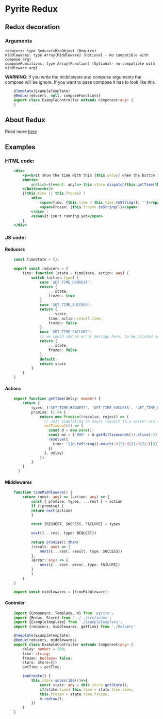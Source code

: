 # Pyrite Redux
## Redux decoration

### Arguments

    reducers: type ReducersMapObject (Require)
    middlewares: type Array[Middleware] (Optional - No compatible with compose arg)
    composeFuncitions: type Array[Function] (Optional- no compatible with middleware arg)

**WARNING**: If you write the middleware and compose arguments the compose will be ignore. If you want to pass compose it has to look like this.

```typescript
    @Template(ExampleTemplate)
    @Redux(reducers, null, composeFunctions)
    export class ExampleController extends Component<any> {
    }
```

## About Redux

Read more [here](https://redux.js.org/docs/introduction/)

## Examples

### HTML code:

```jsx
    <div>
        <p><b>It show the time with this {this.delay} when the button is clicked</b></p>
        <button 
            onclick={(event: any)=> this.store.dispatch(this.getTime(this.delay) as any)}> Click
        </button><br/>
        {(this.time || this.frozen) ? 
            <div> 
                <span>Time: {this.time ? this.time.toString(): ''}</span><br/>
                <span>Frozen: {this.frozen.toString()}</span>
            </div> :
            <span>It isn't running yet</span>
        }
    </div>
```

### JS code:

#### Reducers

```typescript
    const timeState = {};
    
    export const reducers = {
        time: function (state = timeState, action: any) {
            switch (action.type) {
                case 'GET_TIME_REQUEST':
                return {
                    ...state,
                    frozen: true
                }
                case 'GET_TIME_SUCCESS':
                return {
                    ...state,
                    time: action.result.time,
                    frozen: false
                }
                case 'GET_TIME_FAILURE':
                // we could add an error message here, to be printed somewhere in our application
                return {
                    ...state,
                    frozen: false
                }
                default:
                return state
            }
        }
    }
```

#### Actions

```typescript
    export function getTime(delay: number) {
        return {
            types: ['GET_TIME_REQUEST', 'GET_TIME_SUCCESS', 'GET_TIME_FAILURE'],
            promise: () => {
                return new Promise((resolve, reject) => {
                  // Just simulating an async request to a server via a setTimeout
                  setTimeout(() => {
                    const d = new Date();
                    const ms = ('000' + d.getMilliseconds()).slice(-3)
                    resolve({
                      time: `${d.toString().match(/d{2}:d{2}:d{2}/)[0]}.${ms}`
                    })
                  }, delay)
                })
            }
        }
      } 
```

#### Middlewares

```typescript
    function timeMiddleware() {
        return (next: any) => (action: any) => {
            const { promise, types, ...rest } = action
            if (!promise) {
            return next(action)
            }
        
            const [REQUEST, SUCCESS, FAILURE] = types
        
            next({...rest, type: REQUEST})
        
            return promise().then(
            (result: any) => {
                next({...rest, result, type: SUCCESS})
            },
            (error: any) => {
                next({...rest, error, type: FAILURE})
            }
            )
        }
    }

    export const middlewares = [timeMiddleware];
```

#### Controler

```typescript
    import {Component, Template, m} from 'pyrite';
    import {Redux, Store} from '../../src/index';
    import {ExampleTemplate} from './ExampleTemplate';
    import {reducers, middlewares, getTime} from './helpers'

    @Template(ExampleTemplate)
    @Redux(reducers, middlewares)
    export class ExampleController extends Component<any> {
        delay: number = 500;
        time: string;
        frozen: boolean= false;
        store: Store<{}>
        getTime = getTime;

        $onCreate() {
            this.store.subscribe(()=>{
                const state: any = this.store.getState();
                if(state.time) this.time = state.time.time;
                this.frozen = state.time.frozen;
                m.redraw();
            })
        }
    }
```
